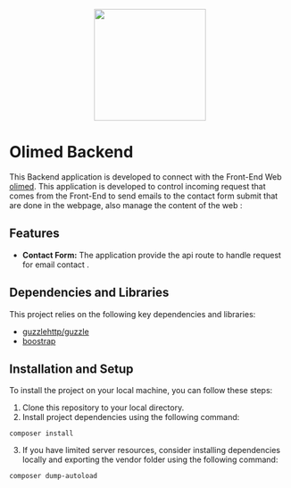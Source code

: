 <p align="center">
  <a href="https://www.olimed.com.pe" target="_blank">
    <img src="https://github.com/DiegoPevi05/olimed-front/tree/main/src/assets/images/Logo.png" width="200">
  </a>
</p>

# Olimed Backend

This Backend application is developed to connect with the Front-End Web [olimed](https://www.olimed.com.pe).
This application is developed to control incoming request that comes from the Front-End to send emails to the contact form submit that are done in the webpage, also manage the content of the web :

## Features

- **Contact Form:** The application provide the api route to handle request for email contact .


## Dependencies and Libraries

This project relies on the following key dependencies and libraries:

- [guzzlehttp/guzzle](https://packagist.org/packages/guzzlehttp/guzzle)
- [boostrap](https://getbootstrap.com/)

## Installation and Setup

To install the project on your local machine, you can follow these steps:

1. Clone this repository to your local directory.
2. Install project dependencies using the following command:
```
composer install
```
3. If you have limited server resources, consider installing dependencies locally and exporting the vendor folder using the following command:
```
composer dump-autoload
